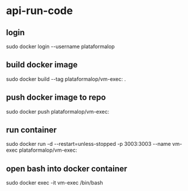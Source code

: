 # api-run-code

## login

sudo docker login --username plataformalop

## build docker image

sudo docker build --tag plataformalop/vm-exec:<version> .

## push docker image to repo

sudo docker push plataformalop/vm-exec:<version>

## run container

sudo docker run -d --restart=unless-stopped -p 3003:3003 --name vm-exec plataformalop/vm-exec:<version>

## open bash into docker container

sudo docker exec -it vm-exec /bin/bash
